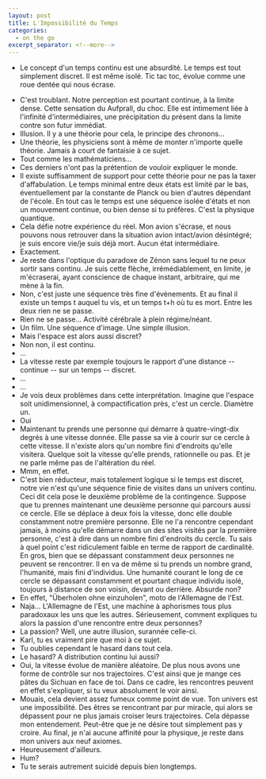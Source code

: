 ```yaml
---
layout: post
title: L'Impossibilité du Temps
categories:
  - on the go
excerpt_separator: <!--more-->
---
```


- Le concept d'un temps continu est une absurdité. Le temps est tout simplement discret.
Il est même isolé.
Tic tac toc, évolue comme une roue dentée qui nous écrase.
<!--more-->
- C'est troublant. Notre perception est pourtant continue, à la limite dense. Cette sensation du Aufprall, du choc. Elle est intimement liée à l'infinité d'intermédiaires, une précipitation du présent dans la limite contre son futur immédiat.
- Illusion. Il y a une théorie pour cela, le principe des chronons...
- Une théorie, les physiciens sont à même de monter n'importe quelle théorie. Jamais à court de fantaisie à ce sujet.
- Tout comme les mathématiciens...
- Ces derniers n'ont pas la prétention de vouloir expliquer le monde.
- Il existe suffisamment de support pour cette théorie pour ne pas la taxer d'affabulation.
Le temps minimal entre deux états est limité par le bas, éventuellement par la constante de Planck ou bien d'autres dépendant de l'école.
En tout cas le temps est une séquence isolée d'états et non un mouvement continue, ou bien dense si tu préfères. C'est la physique quantique.
- Cela défie notre expérience du réel. Mon avion s'écrase, et nous pouvons nous retrouver dans la situation avion intact/avion désintégré; je suis encore vie/je suis déjà mort. Aucun état intermédiaire.
- Exactement.
- Je reste dans l'optique du paradoxe de Zénon sans lequel tu ne peux sortir sans continu. Je suis cette flèche, irrémédiablement, en limite, je m'écraserai, ayant conscience de chaque instant, arbitraire, qui me mène à la fin.
- Non, c'est juste une séquence très fine d'évènements. Et au final il existe un temps t auquel tu vis, et un temps t+h où tu es mort. Entre les deux rien ne se passe.
- Rien ne se passe... Activité cérébrale à plein régime/néant.
- Un film. Une séquence d'image. Une simple illusion.
- Mais l'espace est alors aussi discret?
- Non non, il est continu.
- ...
- La vitesse reste par exemple toujours le rapport d'une distance -- continue -- sur un temps -- discret.
- ...
- ...
- Je vois deux problèmes dans cette interprétation. Imagine que l'espace soit unidimensionnel, à compactification près, c'est un cercle. Diamètre un.
- Oui
- Maintenant tu prends une personne qui démarre à quatre-vingt-dix degrés à une vitesse donnée. Elle passe sa vie à courir sur ce cercle à cette vitesse. Il n'existe alors qu'un nombre fini d'endroits qu'elle visitera. Quelque soit la vitesse qu'elle prends, rationnelle ou pas. Et je ne parle même pas de l'altération du réel.
- Mmm, en effet.
- C'est bien réducteur, mais totalement logique si le temps est discret, notre vie n'est qu'une séquence finie de visites dans un univers continu. Ceci dit cela pose le deuxième problème de la contingence. Suppose que tu prennes maintenant une deuxième personne qui parcours aussi ce cercle. Elle se déplace à deux fois la vitesse, donc elle double constamment notre première personne. Elle ne l'a rencontre cependant jamais, à moins qu'elle démarre dans un des sites visités par la première personne, c'est à dire dans un nombre fini d'endroits du cercle. Tu sais à quel point c'est ridiculement faible en terme de rapport de cardinalité. En gros, bien que se dépassant constamment deux personnes ne peuvent se rencontrer. Il en va de même si tu prends un nombre grand, l'humanité, mais fini d'individus. Une humanité courant le long de ce cercle se dépassant constamment et pourtant chaque individu isolé, toujours à distance de son voisin, devant ou derrière. Absurde non?
- En effet, "Überholen ohne einzuholen", moto de l'Allemagne de l'Est.
- Naja... L'Allemagne de l'Est, une machine à aphorismes tous plus paradoxaux les uns que les autres. Sérieusement, comment expliques tu alors la passion d'une rencontre entre deux personnes?
- La passion? Well, une autre illusion, surannée celle-ci.
- Karl, tu es vraiment pire que moi à ce sujet.
- Tu oublies cependant le hasard dans tout cela.
- Le hasard? A distribution continu lui aussi?
- Oui, la vitesse évolue de manière aléatoire. De plus nous avons une forme de contrôle sur nos trajectoires. C'est ainsi que je mange ces pâtes du Sichuan en face de toi. Dans ce cadre, les rencontres peuvent en effet s'expliquer, si tu veux absolument le voir ainsi.
- Mouais, cela devient assez fumeux comme point de vue. Ton univers est une impossibilité. Des êtres se rencontrant par pur miracle, qui alors se dépassent pour ne plus jamais croiser leurs trajectoires. Cela dépasse mon entendement. Peut-être que je ne désire tout simplement pas y croire. Au final, je n'ai aucune affinité pour la physique, je reste dans mon univers aux neuf axiomes.
- Heureusement d'ailleurs.
- Hum?
- Tu te serais autrement suicidé depuis bien longtemps.

